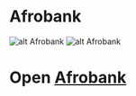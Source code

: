 # Afrobank

![alt Afrobank](<https://github.com/Akinolae/Afrobank/blob/master/src/assets/images/Screenshot%20(27).png>)
![alt Afrobank](<https://github.com/Akinolae/Afrobank/blob/master/src/assets/images/Screenshot%20(105).png>)

# Open [Afrobank](http://Akinolae.github.io/Afrobank)
